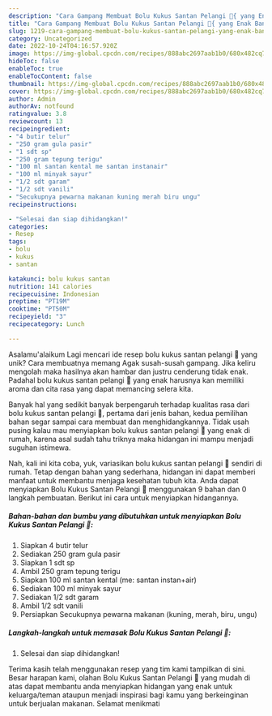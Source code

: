 ```yaml
---
description: "Cara Gampang Membuat Bolu Kukus Santan Pelangi 🌈{ yang Enak Banget"
title: "Cara Gampang Membuat Bolu Kukus Santan Pelangi 🌈{ yang Enak Banget"
slug: 1219-cara-gampang-membuat-bolu-kukus-santan-pelangi-yang-enak-banget
category: Uncategorized
date: 2022-10-24T04:16:57.920Z
image: https://img-global.cpcdn.com/recipes/888abc2697aab1b0/680x482cq70/bolu-kukus-santan-pelangi-foto-resep-utama.jpg
hideToc: false
enableToc: true
enableTocContent: false
thumbnail: https://img-global.cpcdn.com/recipes/888abc2697aab1b0/680x482cq70/bolu-kukus-santan-pelangi-foto-resep-utama.jpg
cover: https://img-global.cpcdn.com/recipes/888abc2697aab1b0/680x482cq70/bolu-kukus-santan-pelangi-foto-resep-utama.jpg
author: Admin
authorAv: notfound
ratingvalue: 3.8
reviewcount: 13
recipeingredient:
- "4 butir telur"
- "250 gram gula pasir"
- "1 sdt sp"
- "250 gram tepung terigu"
- "100 ml santan kental me santan instanair"
- "100 ml minyak sayur"
- "1/2 sdt garam"
- "1/2 sdt vanili"
- "Secukupnya pewarna makanan kuning merah biru ungu"
recipeinstructions:

- "Selesai dan siap dihidangkan!"
categories:
- Resep
tags:
- bolu
- kukus
- santan

katakunci: bolu kukus santan 
nutrition: 141 calories
recipecuisine: Indonesian
preptime: "PT19M"
cooktime: "PT50M"
recipeyield: "3"
recipecategory: Lunch

---
```



Asalamu'alaikum Lagi mencari ide resep bolu kukus santan pelangi 🌈 yang unik? Cara membuatnya memang Agak susah-susah gampang. Jika keliru mengolah maka hasilnya akan hambar dan justru cenderung tidak enak. Padahal bolu kukus santan pelangi 🌈 yang enak harusnya kan memiliki aroma dan cita rasa yang dapat memancing selera kita.




Banyak hal yang sedikit banyak berpengaruh terhadap kualitas rasa dari bolu kukus santan pelangi 🌈, pertama dari jenis bahan, kedua pemilihan bahan segar sampai cara membuat dan menghidangkannya. Tidak usah pusing kalau mau menyiapkan bolu kukus santan pelangi 🌈 yang enak di rumah, karena asal sudah tahu triknya maka hidangan ini mampu menjadi suguhan istimewa.


Nah, kali ini kita coba, yuk, variasikan bolu kukus santan pelangi 🌈 sendiri di rumah. Tetap dengan bahan yang sederhana, hidangan ini dapat memberi manfaat untuk membantu menjaga kesehatan tubuh kita. Anda dapat menyiapkan Bolu Kukus Santan Pelangi 🌈 menggunakan 9 bahan dan 0 langkah pembuatan. Berikut ini cara untuk menyiapkan hidangannya.

<!--inarticleads1-->

##### Bahan-bahan dan bumbu yang dibutuhkan untuk menyiapkan Bolu Kukus Santan Pelangi 🌈:

1. Siapkan 4 butir telur
1. Sediakan 250 gram gula pasir
1. Siapkan 1 sdt sp
1. Ambil 250 gram tepung terigu
1. Siapkan 100 ml santan kental (me: santan instan+air)
1. Sediakan 100 ml minyak sayur
1. Sediakan 1/2 sdt garam
1. Ambil 1/2 sdt vanili
1. Persiapkan Secukupnya pewarna makanan (kuning, merah, biru, ungu)




<!--inarticleads2-->

##### Langkah-langkah untuk memasak Bolu Kukus Santan Pelangi 🌈:


1. Selesai dan siap dihidangkan!



Terima kasih telah menggunakan resep yang tim kami tampilkan di sini. Besar harapan kami, olahan Bolu Kukus Santan Pelangi 🌈 yang mudah di atas dapat membantu anda menyiapkan hidangan yang enak untuk keluarga/teman ataupun menjadi inspirasi bagi kamu yang berkeinginan untuk berjualan makanan. Selamat menikmati
